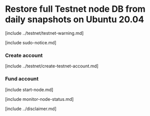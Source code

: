 # Restore full Testnet node DB from daily snapshots on Ubuntu 20.04

[include ../testnet/testnet-warning.md]

[include sudo-notice.md]

### Create account

[include ../testnet/create-testnet-account.md]

### Fund account

[include start-node.md]

[include monitor-node-status.md]

[include ../disclaimer.md]

